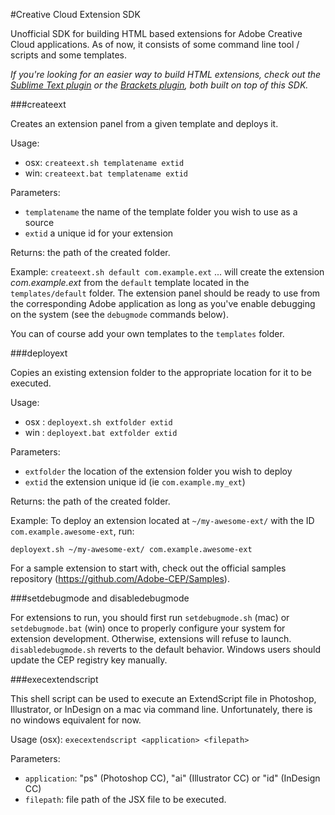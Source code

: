 #Creative Cloud Extension SDK


Unofficial SDK for building HTML based extensions for Adobe Creative Cloud applications.
As of now, it consists of some command line tool / scripts and some templates.

*If you're looking for an easier way to build HTML extensions, check out the [Sublime Text plugin](https://github.com/davidderaedt/CC-Extension-Builder-for-Sublime-Text) or the [Brackets plugin](https://github.com/davidderaedt/CC-Extension-Builder-for-Brackets), both built on top of this SDK.*
 
###createext 

Creates an extension panel from a given template and deploys it.

Usage: 

* osx: `createext.sh templatename extid`
* win: `createext.bat templatename extid`

Parameters:

* `templatename` the name of the template folder you wish to use as a source
* `extid` a unique id for your extension

Returns: the path of the created folder.

Example: `createext.sh default com.example.ext`  ... will create the extension *com.example.ext* from the `default` template located in the `templates/default` folder. The extension panel should be ready to use from the corresponding Adobe application as long as you've enable debugging on the system (see the `debugmode` commands below).

You can of course add your own templates to the `templates` folder.


###deployext

Copies an existing extension folder to the appropriate location for it to be executed.

Usage:

* osx : `deployext.sh extfolder extid`
* win : `deployext.bat extfolder extid`

Parameters:

* `extfolder` the location of the extension folder you wish to deploy
* `extid` the extension unique id (ie `com.example.my_ext`)

Returns: the path of the created folder.


Example: To deploy an extension located at `~/my-awesome-ext/` with the ID `com.example.awesome-ext`, run:

`deployext.sh ~/my-awesome-ext/ com.example.awesome-ext`

For a sample extension to start with, check out the official samples repository (https://github.com/Adobe-CEP/Samples).


###setdebugmode and disabledebugmode

For extensions to run, you should first run `setdebugmode.sh` (mac) or `setdebugmode.bat` (win) once to properly configure your system for extension development. Otherwise, extensions will refuse to launch.
`disabledebugmode.sh` reverts to the default behavior. Windows users should update the CEP registry key manually.

###execextendscript

This shell script can be used to execute an ExtendScript file in Photoshop, Illustrator, or InDesign on a mac via command line. Unfortunately, there is no windows equivalent for now.

Usage (osx): `execextendscript <application> <filepath>`

Parameters:

* `application`: "ps" (Photoshop CC), "ai" (Illustrator CC) or "id" (InDesign CC)
* `filepath`: file path of the JSX file to be executed.

